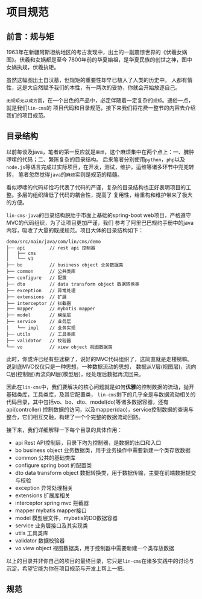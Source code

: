 # 项目规范

## 前言：规与矩

1963年在新疆阿斯坦纳地区的考古发现中，出土的一副震惊世界的《伏羲女娲图》。伏羲和女娲都是至今
7800年前的华夏始祖，是华夏民族的创世之神，图中女娲执规，伏羲执矩。

虽然这幅图出土自汉墓，但规矩的重要性却早已植入了人类的历史中。
人都有惰性，这是大自然赋予我们的本性，有一两次的妥协，你就会开始放逐自己。

`无规矩无以成方圆`，在一个出色的产品中，必定伴随着一定复杂的`规矩`。通俗一点，就是我们`lin-cms`的
项目代码和目录规范，接下来我们将花费一整节的内容去介绍我们的项目规范。

## 目录结构

以前每谈及java，笔者的第一反应就是`麻烦`，这个麻烦集中在两个点上：一、臃肿啰嗦的代码；二、繁陈复杂的目录结构。
后来笔者分别使用`python`，`php`以及`node.js`等语言完成过实际项目，在开发，测试，维护，运维等诸多环节中兜兜转转，
笔者忽然觉得`java`的`麻烦`实则是规范的精髓。

看似啰嗦的代码却恰巧代表了代码的严谨，复杂的目录结构也正好表明项目的工整。多层的组织降低了代码的耦合性，提高了
复用性，给重构和维护带来了极大的方便。

`lin-cms-java`的目录结构脱胎于市面上基础的spring-boot web项目，严格遵守MVC的代码组织，为了让项目更加严谨，我们
参考了阿里巴巴规约手册中的java内容，吸收了大量的既成规范。项目大体的目录结构如下：

```
demo/src/main/java/com/lin/cms/demo
├── api         // rest api 控制器
│   ├── cms
│   └── v1
├── bo          // business object 业务数据类
├── common      // 公共类库
├── configure   // 配置
├── dto         // data transform object 数据转换类
├── exception   // 异常处理
├── extensions  // 扩展
├── interceptor // 拦截器
├── mapper      // mybatis mapper
├── model       // 模型层
├── service     // 业务层
│   └── impl    // 业务实现
├── utils       // 工具类库
├── validator   // 校验器
└── vo          // view object 视图数据类
```

此时，你或许已经有些迷糊了，说好的MVC代码组织了，这简直就是走楼梯嘛。说到底MVC仅仅只是一种思想，一种数据流动的思想，
数据从V层(视图层)，流向C层(控制层)再流向M层(模型层)，经处理后数据再流回来。

因此在`lin-cms`中，我们要解决的核心问题就是如何**优雅**的控制数据的流动，抛开基础类库，工具类库，及其它配置类，
`lin-cms`剩下的几乎全是与数据流动相关的代码目录，其中包括vo、bo、dto、model(do)等诸多数据容器，还有api(controller)
控制数据的访问，以及mapper(dao)，service控制数据的查询与整合，它们相互交融，构建了一个个完整的数据流动回路。

接下来，我们详细解释一下每个目录的具体作用：

- api Rest API控制层，目录下均为控制器，是数据的出口和入口
- bo business object 业务数据类，用于业务操作中需要新建一个类存放数据
- common 公共的基础类库
- configure spring boot 的配置类
- dto data transform object 数据转换类，用于数据传输，主要在前端数据提交与校验
- exception 异常处理相关
- extensions 扩展库相关
- interceptor spring mvc 拦截器
- mapper mybatis mapper接口
- model 模型层文件，mybatis的DO数据容器
- service 业务层接口及其实现类
- utils 工具类库
- validator 数据校验器
- vo view object 视图数据类，用于控制器中需要新建一个类存放数据

以上的目录并非你自己的项目的最终目录，它只是`lin-cms`在诸多实践中的讨论与沉淀，希望它能为你在项目规范与开发上帮上一把。

## 规范



